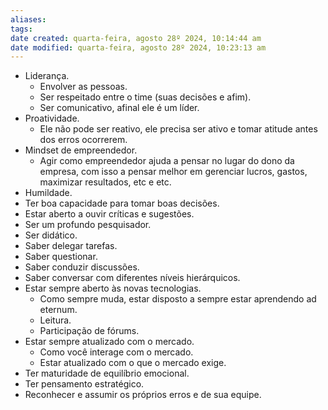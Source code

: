 ```yaml
---
aliases: 
tags: 
date created: quarta-feira, agosto 28º 2024, 10:14:44 am
date modified: quarta-feira, agosto 28º 2024, 10:23:13 am
---
```

- Liderança.
	- Envolver as pessoas.
	- Ser respeitado entre o time (suas decisões e afim).
	- Ser comunicativo, afinal ele é um líder.
- Proatividade.
	- Ele não pode ser reativo, ele precisa ser ativo e tomar atitude antes dos erros ocorrerem.
- Mindset de empreendedor.
	- Agir como empreendedor ajuda a pensar no lugar do dono da empresa, com isso a pensar melhor em gerenciar lucros, gastos, maximizar resultados, etc e etc.
- Humildade.
- Ter boa capacidade para tomar boas decisões.
- Estar aberto a ouvir críticas e sugestões.
- Ser um profundo pesquisador.
- Ser didático.
- Saber delegar tarefas.
- Saber questionar.
- Saber conduzir discussões.
- Saber conversar com diferentes níveis hierárquicos.
- Estar sempre aberto às novas tecnologias.
	- Como sempre muda, estar disposto a sempre estar aprendendo ad eternum.
	- Leitura.
	- Participação de fórums.
- Estar sempre atualizado com o mercado.
	- Como você interage com o mercado.
	- Estar atualizado com o que o mercado exige.
- Ter maturidade de equilíbrio emocional.
- Ter pensamento estratégico.
- Reconhecer e assumir os próprios erros e de sua equipe.